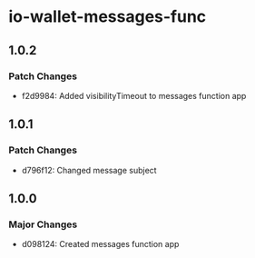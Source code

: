 # io-wallet-messages-func

## 1.0.2

### Patch Changes

- f2d9984: Added visibilityTimeout to messages function app

## 1.0.1

### Patch Changes

- d796f12: Changed message subject

## 1.0.0

### Major Changes

- d098124: Created messages function app
